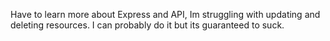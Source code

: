 Have to learn more about Express and API, Im struggling with updating and deleting resources. I can probably do it but its guaranteed to suck.
